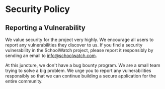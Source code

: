 # Security Policy

## Reporting a Vulnerability

We value security for the project very highly. We encourage all users to report any vulnerabilities they discover to us.
If you find a security vulnerability in the SchoolWatch project, please report it responsibly by sending an email to info@schoolwatch.com.

At this juncture, we don't have a bug bounty program. We are a small team trying to solve a big problem. We urge you to report any vulnerabilities responsibly
so that we can continue building a secure application for the entire community.
